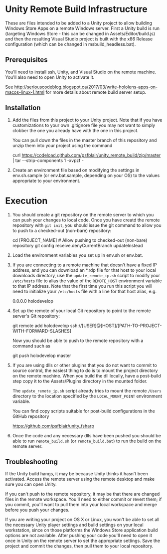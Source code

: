 # Unity Remote Build Infrastructure

These are files intended to be added to a Unity project to allow building
Windows Store Apps on a remote Windows server. First a Unity build is run
(targeting Windows Store - this can be changed in Assets/Editor/build.js)
and then the resulting Visual Studio project is built with the x86 Release
configuration (which can be changed in msbuild_headless.bat).

## Prerequisites

You'll need to install ssh, Unity, and Visual Studio on the remote machine. 
You'll also need to open Unity to activate it.

See http://seriouscodeblog.blogspot.ca/2017/03/write-hololens-apps-on-macos-linux-1.html
for more details about remote build server setup.

## Installation

1. Add the files from this project to your Unity project. Note that if you have
customizations to your own .gitignore file you may not want to simply clobber 
the one you already have with the one in this project.

   You can pull down the files in the master branch of this repository and unzip
   them into your project using the command

    curl https://codeload.github.com/psfblair/unity_remote_build/zip/master | tar --strip-components 1 -xvpzf -

2. Create an environment file based on modifying the settings in env.sh.sample
(or env.bat.sample, depending on your OS) to the values appropriate to your 
environment.

# Execution

1. You should create a git repository on the remote server to which you can
push your changes to local code. Once you have creatd the remote repository
with `git init`, you should issue the git command to allow you to push to a 
checked-out (non-bare) repository:

    cd [PROJECT_NAME]
    &#35; Allow pushing to checked-out (non-bare) repository
    git config receive.denyCurrentBranch updateInstead

2. Load the environment variables you set up in env.sh or env.bat.

3. If you are connecting to a remote machine that doesn't have a fixed IP
address, and you can download an *.rdp file for that host to your local
downloads directory, use the `update_remote_ip.sh` script to modify your
`/etc/hosts` file to alias the value of the `REMOTE_HOST` environment 
variable to that IP address. Note that the first time you run this script 
you will need to initialize your `/etc/hosts` file with a line for that
host alias, e.g.

     0.0.0.0 holodevelop

4. Set up the remote of your local Git repository to point to the remote
server's Git repository:

    git remote add holodevelop ssh://[USER]@[HOST]/[PATH-TO-PROJECT-WITH-FORWARD-SLASHES]

   Now you should be able to push to the remote repository with a command such as

    git push holodevelop master

5. If you are using dlls or other plugins that you do not want to commit to
source control, the easiest thing to do is to mount the project directory on 
the remote machine. When you build the dll locally, have a post-build step
copy it to the Assets/Plugins directory in the mounted folder.

   The `update_remote_ip.sh` script already tries to mount the remote `/Users`
   directory to the location specified by the `LOCAL_MOUNT_POINT` environment 
   variable.

   You can find copy scripts suitable for post-build configurations in the
   GitHub repository

    https://github.com/psfblair/unity_fsharp

6. Once the code and any necessary dlls have been pushed you should be able 
to run `remote_build.sh` (or `remote_build.bat`) to run the build on the 
remote server.

## Troubleshooting

If the Unity build hangs, it may be because Unity thinks it hasn't been 
activated. Access the remote server using the remote desktop and make sure
you can open Unity.

If you can't push to the remote repository, it may be that there are changed
files in the remote workspace. You'll need to either commit or revert them;
if you commit, you'll want to pull them into your local workspace and merge
before you push your changes.

If you are writing your project on OS X or Linux, you won't be able to set all 
the necessary Unity player settings and build settings on your local workstation,
since on those platforms the Windows Store application build options are not
available. After pushing your code you'll need to open it once in Unity on
the remote server to set the appropriate settings. Save the project and commit
the changes, then pull them to your local repository.